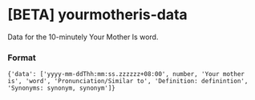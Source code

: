 # [BETA] yourmotheris-data
Data for the 10-minutely Your Mother Is word.

### Format
```{'data': ['yyyy-mm-ddThh:mm:ss.zzzzzz+08:00', number, 'Your mother is', 'word', 'Pronunciation/Similar to', 'Definition: definintion', 'Synonyms: synonym, synonym']}```
